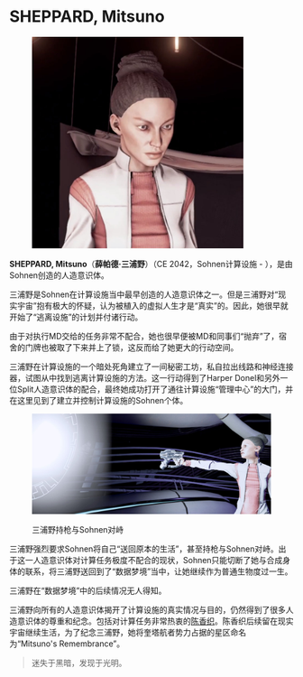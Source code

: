 # SHEPPARD, Mitsuno

<figure><img src="../.gitbook/assets/Mitsuno.jpg" alt="" width="375"><figcaption></figcaption></figure>

**SHEPPARD, Mitsuno**（**薛帕德·三浦野**）（CE 2042，Sohnen计算设施 - ），是由Sohnen创造的人造意识体。

三浦野是Sohnen在计算设施当中最早创造的人造意识体之一。但是三浦野对“现实宇宙”抱有极大的怀疑，认为被植入的虚拟人生才是“真实”的。因此，她很早就开始了“逃离设施”的计划并付诸行动。

由于对执行MD交给的任务非常不配合，她也很早便被MD和同事们“抛弃”了，宿舍的门牌也被取了下来并上了锁，这反而给了她更大的行动空间。

三浦野在计算设施的一个暗处死角建立了一间秘密工坊，私自拉出线路和神经连接器，试图从中找到逃离计算设施的方法。这一行动得到了Harper Donel和另外一位Split人造意识体的配合，最终她成功打开了通往计算设施“管理中心”的大门，并在这里见到了建立并控制计算设施的Sohnen个体。

<figure><img src="../.gitbook/assets/Sohnen vs Mitsuno.jpg" alt=""><figcaption><p>三浦野持枪与Sohnen对峙</p></figcaption></figure>

三浦野强烈要求Sohnen将自己“送回原本的生活”，甚至持枪与Sohnen对峙。出于这一人造意识体对计算任务极度不配合的现状，Sohnen只能切断了她与合成身体的联系，将三浦野送回到了“数据梦境”当中，让她继续作为普通生物度过一生。

三浦野在“数据梦境”中的后续情况无人得知。

三浦野向所有的人造意识体揭开了计算设施的真实情况与目的，仍然得到了很多人造意识体的尊重和纪念。包括对计算任务非常热衷的[陈香织](chen-xiang-zhi.md)。陈香织后续留在现实宇宙继续生活，为了纪念三浦野，她将奎塔航者势力占据的星区命名为“Mitsuno's Remembrance”。

> 迷失于黑暗，发现于光明。
